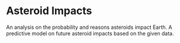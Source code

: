 # Asteroid Impacts
An analysis on the probability and reasons asteroids impact Earth.
A predictive model on future asteroid impacts based on the given data.
